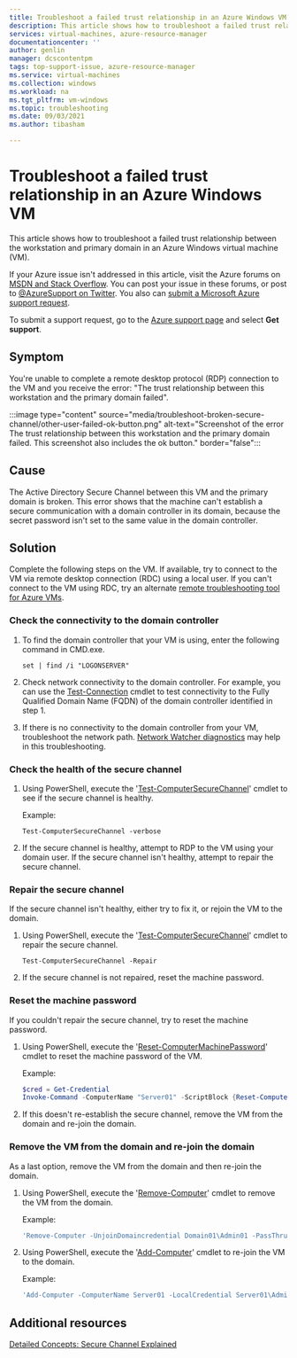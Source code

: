 ```yaml
---
title: Troubleshoot a failed trust relationship in an Azure Windows VM
description: This article shows how to troubleshoot a failed trust relationship between the workstation and primary domain in an Azure Windows virtual machine (VM).
services: virtual-machines, azure-resource-manager
documentationcenter: ''
author: genlin
manager: dcscontentpm
tags: top-support-issue, azure-resource-manager
ms.service: virtual-machines
ms.collection: windows
ms.workload: na
ms.tgt_pltfrm: vm-windows
ms.topic: troubleshooting
ms.date: 09/03/2021
ms.author: tibasham

---
```


# Troubleshoot a failed trust relationship in an Azure Windows VM

This article shows how to troubleshoot a failed trust relationship between the workstation and primary domain in an Azure Windows virtual machine (VM).

If your Azure issue isn't addressed in this article, visit the Azure forums on [MSDN and Stack Overflow](https://azure.microsoft.com/support/forums/). You can post your issue in these forums, or post to [@AzureSupport on Twitter](https://twitter.com/AzureSupport). You also can [submit a Microsoft Azure support request](/azure/azure-portal/supportability/how-to-create-azure-support-request).

To submit a support request, go to the [Azure support page](https://azure.microsoft.com/support/options/) and select **Get support**.

## Symptom

You're unable to complete a remote desktop protocol (RDP) connection to the VM and you receive the error: "The trust relationship between this workstation and the primary domain failed".

:::image type="content" source="media/troubleshoot-broken-secure-channel/other-user-failed-ok-button.png" alt-text="Screenshot of the error The trust relationship between this workstation and the primary domain failed. This screenshot also includes the ok button." border="false":::

## Cause

The Active Directory Secure Channel between this VM and the primary domain is broken. This error shows that the machine can't establish a secure communication with a domain controller in its domain, because the secret password isn't set to the same value in the domain controller.

## Solution

Complete the following steps on the VM. If available, try to connect to the VM via remote desktop connection (RDC) using a local user. If you can't connect to the VM using RDC, try an alternate [remote troubleshooting tool for Azure VMs](remote-tools-troubleshoot-azure-vm-issues.md).

### Check the connectivity to the domain controller

1. To find the domain controller that your VM is using, enter the following command in CMD.exe.

   `set | find /i "LOGONSERVER"`

2. Check network connectivity to the domain controller. For example, you can use the [Test-Connection](/powershell/module/microsoft.powershell.management/test-connection) cmdlet to test connectivity to the Fully Qualified Domain Name (FQDN) of the domain controller identified in step 1.

3. If there is no connectivity to the domain controller from your VM, troubleshoot the network path. [Network Watcher diagnostics](/azure/network-watcher/network-watcher-monitoring-overview#diagnostics) may help in this troubleshooting.

### Check the health of the secure channel

1. Using PowerShell, execute the '[Test-ComputerSecureChannel](/powershell/module/microsoft.powershell.management/test-computersecurechannel)' cmdlet to see if the secure channel is healthy.

   Example:

   `Test-ComputerSecureChannel -verbose`

2. If the secure channel is healthy, attempt to RDP to the VM using your domain user. If the secure channel isn't healthy, attempt to repair the secure channel.

### Repair the secure channel

If the secure channel isn't healthy, either try to fix it, or rejoin the VM to the domain.

1. Using PowerShell, execute the '[Test-ComputerSecureChannel](/powershell/module/microsoft.powershell.management/test-computersecurechannel)' cmdlet to repair the secure channel.

   `Test-ComputerSecureChannel -Repair`

2. If the secure channel is not repaired, reset the machine password.

### Reset the machine password

If you couldn't repair the secure channel, try to reset the machine password.

1. Using PowerShell, execute the '[Reset-ComputerMachinePassword](/powershell/module/microsoft.powershell.management/reset-computermachinepassword)' cmdlet to reset the machine password of the VM.

   Example:

   ```powershell
   $cred = Get-Credential
   Invoke-Command -ComputerName "Server01" -ScriptBlock {Reset-ComputerMachinePassword -Credential $using:cred}
   ```

2. If this doesn't re-establish the secure channel, remove the VM from the domain and re-join the domain.

### Remove the VM from the domain and re-join the domain

As a last option, remove the VM from the domain and then re-join the domain.

1. Using PowerShell, execute the '[Remove-Computer](/powershell/module/microsoft.powershell.management/remove-computer)' cmdlet to remove the VM from the domain.

   Example:

   ```powershell
   'Remove-Computer -UnjoinDomaincredential Domain01\Admin01 -PassThru -Verbose -Restart'
   ```

2. Using PowerShell, execute the '[Add-Computer](/powershell/module/microsoft.powershell.management/add-computer)' cmdlet to re-join the VM to the domain.

   Example:

   ```powershell
   'Add-Computer -ComputerName Server01 -LocalCredential Server01\Admin01 -DomainName Domain02 -Credential Domain02\Admin02 -Restart -Force'
   ```

## Additional resources

[Detailed Concepts: Secure Channel Explained](https://social.technet.microsoft.com/wiki/contents/articles/24644.detailed-concepts-secure-channel-explained.aspx#What_is_a_broken_secure_channel)
